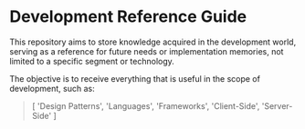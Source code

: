 # Development Reference Guide

This repository aims to store knowledge acquired in the development world, serving as a reference for future needs or implementation memories, not limited to a specific segment or technology.

The objective is to receive everything that is useful in the scope of development, such as:

> [ 'Design Patterns', 'Languages', 'Frameworks', 'Client-Side', 'Server-Side' ]
